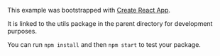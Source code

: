 This example was bootstrapped with [Create React App](https://github.com/facebook/create-react-app).

It is linked to the utils package in the parent directory for development purposes.

You can run `npm install` and then `npm start` to test your package.
